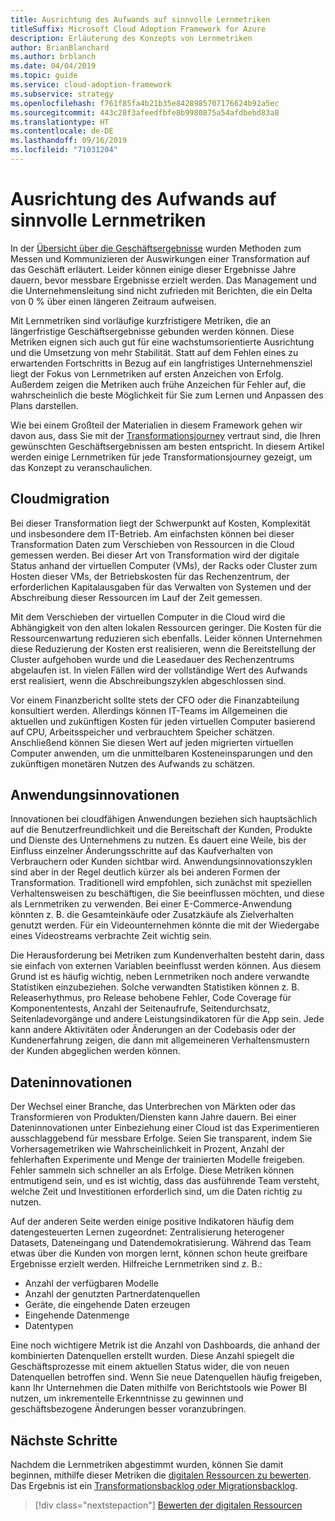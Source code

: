```yaml
---
title: Ausrichtung des Aufwands auf sinnvolle Lernmetriken
titleSuffix: Microsoft Cloud Adoption Framework for Azure
description: Erläuterung des Konzepts von Lernmetriken
author: BrianBlanchard
ms.author: brblanch
ms.date: 04/04/2019
ms.topic: guide
ms.service: cloud-adoption-framework
ms.subservice: strategy
ms.openlocfilehash: f761f85fa4b21b35e8428985707176624b92a5ec
ms.sourcegitcommit: 443c28f3afeedfbfe8b9980875a54afdbebd83a8
ms.translationtype: HT
ms.contentlocale: de-DE
ms.lasthandoff: 09/16/2019
ms.locfileid: "71031204"
---
```

<!-- markdownlint-disable MD026 -->

# <a name="how-can-we-align-efforts-to-meaningful-learning-metrics"></a>Ausrichtung des Aufwands auf sinnvolle Lernmetriken

In der [Übersicht über die Geschäftsergebnisse](./business-outcomes/index.md) wurden Methoden zum Messen und Kommunizieren der Auswirkungen einer Transformation auf das Geschäft erläutert. Leider können einige dieser Ergebnisse Jahre dauern, bevor messbare Ergebnisse erzielt werden. Das Management und die Unternehmensleitung sind nicht zufrieden mit Berichten, die ein Delta von 0 % über einen längeren Zeitraum aufweisen.

Mit Lernmetriken sind vorläufige kurzfristigere Metriken, die an längerfristige Geschäftsergebnisse gebunden werden können. Diese Metriken eignen sich auch gut für eine wachstumsorientierte Ausrichtung und die Umsetzung von mehr Stabilität. Statt auf dem Fehlen eines zu erwartenden Fortschritts in Bezug auf ein langfristiges Unternehmensziel liegt der Fokus von Lernmetriken auf ersten Anzeichen von Erfolg. Außerdem zeigen die Metriken auch frühe Anzeichen für Fehler auf, die wahrscheinlich die beste Möglichkeit für Sie zum Lernen und Anpassen des Plans darstellen.

Wie bei einem Großteil der Materialien in diesem Framework gehen wir davon aus, dass Sie mit der [Transformationsjourney](../govern/guides/index.md) vertraut sind, die Ihren gewünschten Geschäftsergebnissen am besten entspricht. In diesem Artikel werden einige Lernmetriken für jede Transformationsjourney gezeigt, um das Konzept zu veranschaulichen.

## <a name="cloud-migration"></a>Cloudmigration

Bei dieser Transformation liegt der Schwerpunkt auf Kosten, Komplexität und insbesondere dem IT-Betrieb. Am einfachsten können bei dieser Transformation Daten zum Verschieben von Ressourcen in die Cloud gemessen werden. Bei dieser Art von Transformation wird der digitale Status anhand der virtuellen Computer (VMs), der Racks oder Cluster zum Hosten dieser VMs, der Betriebskosten für das Rechenzentrum, der erforderlichen Kapitalausgaben für das Verwalten von Systemen und der Abschreibung dieser Ressourcen im Lauf der Zeit gemessen.

Mit dem Verschieben der virtuellen Computer in die Cloud wird die Abhängigkeit von den alten lokalen Ressourcen geringer. Die Kosten für die Ressourcenwartung reduzieren sich ebenfalls. Leider können Unternehmen diese Reduzierung der Kosten erst realisieren, wenn die Bereitstellung der Cluster aufgehoben wurde und die Leasedauer des Rechenzentrums abgelaufen ist. In vielen Fällen wird der vollständige Wert des Aufwands erst realisiert, wenn die Abschreibungszyklen abgeschlossen sind.

Vor einem Finanzbericht sollte stets der CFO oder die Finanzabteilung konsultiert werden. Allerdings können IT-Teams im Allgemeinen die aktuellen und zukünftigen Kosten für jeden virtuellen Computer basierend auf CPU, Arbeitsspeicher und verbrauchtem Speicher schätzen. Anschließend können Sie diesen Wert auf jeden migrierten virtuellen Computer anwenden, um die unmittelbaren Kosteneinsparungen und den zukünftigen monetären Nutzen des Aufwands zu schätzen.

## <a name="application-innovation"></a>Anwendungsinnovationen

Innovationen bei cloudfähigen Anwendungen beziehen sich hauptsächlich auf die Benutzerfreundlichkeit und die Bereitschaft der Kunden, Produkte und Dienste des Unternehmens zu nutzen. Es dauert eine Weile, bis der Einfluss einzelner Änderungsschritte auf das Kaufverhalten von Verbrauchern oder Kunden sichtbar wird. Anwendungsinnovationszyklen sind aber in der Regel deutlich kürzer als bei anderen Formen der Transformation. Traditionell wird empfohlen, sich zunächst mit speziellen Verhaltensweisen zu beschäftigen, die Sie beeinflussen möchten, und diese als Lernmetriken zu verwenden. Bei einer E-Commerce-Anwendung könnten z. B. die Gesamteinkäufe oder Zusatzkäufe als Zielverhalten genutzt werden. Für ein Videounternehmen könnte die mit der Wiedergabe eines Videostreams verbrachte Zeit wichtig sein.

Die Herausforderung bei Metriken zum Kundenverhalten besteht darin, dass sie einfach von externen Variablen beeinflusst werden können. Aus diesem Grund ist es häufig wichtig, neben Lernmetriken noch andere verwandte Statistiken einzubeziehen. Solche verwandten Statistiken können z. B. Releaserhythmus, pro Release behobene Fehler, Code Coverage für Komponententests, Anzahl der Seitenaufrufe, Seitendurchsatz, Seitenladevorgänge und andere Leistungsindikatoren für die App sein. Jede kann andere Aktivitäten oder Änderungen an der Codebasis oder der Kundenerfahrung zeigen, die dann mit allgemeineren Verhaltensmustern der Kunden abgeglichen werden können.

## <a name="data-innovation"></a>Dateninnovationen

Der Wechsel einer Branche, das Unterbrechen von Märkten oder das Transformieren von Produkten/Diensten kann Jahre dauern. Bei einer Dateninnovationen unter Einbeziehung einer Cloud ist das Experimentieren ausschlaggebend für messbare Erfolge. Seien Sie transparent, indem Sie Vorhersagemetriken wie Wahrscheinlichkeit in Prozent, Anzahl der fehlerhaften Experimente und Menge der trainierten Modelle freigeben. Fehler sammeln sich schneller an als Erfolge. Diese Metriken können entmutigend sein, und es ist wichtig, dass das ausführende Team versteht, welche Zeit und Investitionen erforderlich sind, um die Daten richtig zu nutzen.

Auf der anderen Seite werden einige positive Indikatoren häufig dem datengesteuerten Lernen zugeordnet: Zentralisierung heterogener Datasets, Dateneingang und Datendemokratisierung. Während das Team etwas über die Kunden von morgen lernt, können schon heute greifbare Ergebnisse erzielt werden. Hilfreiche Lernmetriken sind z. B.:

- Anzahl der verfügbaren Modelle
- Anzahl der genutzten Partnerdatenquellen
- Geräte, die eingehende Daten erzeugen
- Eingehende Datenmenge
- Datentypen

Eine noch wichtigere Metrik ist die Anzahl von Dashboards, die anhand der kombinierten Datenquellen erstellt wurden. Diese Anzahl spiegelt die Geschäftsprozesse mit einem aktuellen Status wider, die von neuen Datenquellen betroffen sind. Wenn Sie neue Datenquellen häufig freigeben, kann Ihr Unternehmen die Daten mithilfe von Berichtstools wie Power BI nutzen, um inkrementelle Erkenntnisse zu gewinnen und geschäftsbezogene Änderungen besser voranzubringen.

## <a name="next-steps"></a>Nächste Schritte

Nachdem die Lernmetriken abgestimmt wurden, können Sie damit beginnen, mithilfe dieser Metriken die [digitalen Ressourcen zu bewerten](../digital-estate/index.md). Das Ergebnis ist ein [Transformationsbacklog oder Migrationsbacklog](../migrate/migration-considerations/prerequisites/technical-complexity.md).

> [!div class="nextstepaction"]
> [Bewerten der digitalen Ressourcen](../digital-estate/index.md)
